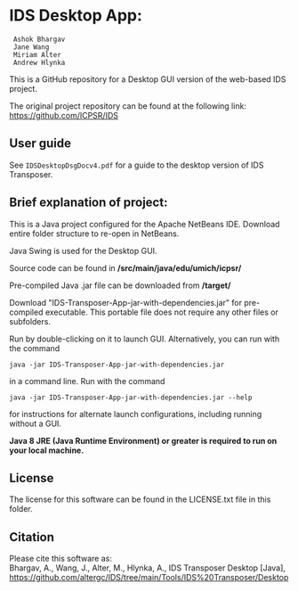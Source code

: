 # IDS Desktop App:
     Ashok Bhargav   
	 Jane Wang   
	 Miriam Alter   
	 Andrew Hlynka
	 
This is a GitHub repository for a Desktop GUI version of the web-based IDS project.

The original project repository can be found at the following link:
https://github.com/ICPSR/IDS

## User guide
See `IDSDesktopDsgDocv4.pdf` for a guide to the desktop version of IDS Transposer.   
   
## Brief explanation of project:

This is a Java project configured for the Apache NetBeans IDE. Download entire folder structure to re-open in NetBeans.

Java Swing is used for the Desktop GUI.

Source code can be found in **/src/main/java/edu/umich/icpsr/**

Pre-compiled Java .jar file can be downloaded from **/target/**

Download "IDS-Transposer-App-jar-with-dependencies.jar" for pre-compiled executable. This portable file does not require any other files or subfolders.

Run by double-clicking on it to launch GUI. Alternatively, you can run with the command 
```
java -jar IDS-Transposer-App-jar-with-dependencies.jar 
```
in a command line. 
Run with the command 
```
java -jar IDS-Transposer-App-jar-with-dependencies.jar --help 
```
for instructions for alternate launch configurations, including running without a GUI.

**Java 8 JRE (Java Runtime Environment) or greater is required to run on your local machine.** 

## License
The license for this software can be found in the LICENSE.txt file in this folder.

## Citation
Please cite this software as:   
Bhargav, A., Wang, J., Alter, M., Hlynka, A., IDS Transposer Desktop [Java], https://github.com/altergc/IDS/tree/main/Tools/IDS%20Transposer/Desktop
